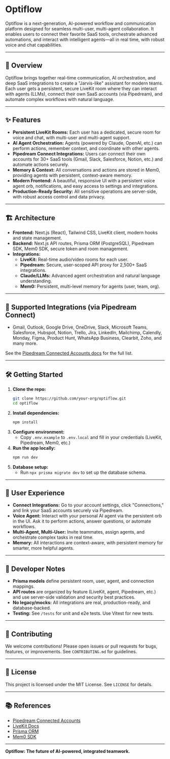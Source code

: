# Optiflow

Optiflow is a next-generation, AI-powered workflow and communication platform designed for seamless multi-user, multi-agent collaboration. It enables users to connect their favorite SaaS tools, orchestrate advanced automations, and interact with intelligent agents—all in real time, with robust voice and chat capabilities.

---

## 🚀 Overview

Optiflow brings together real-time communication, AI orchestration, and deep SaaS integrations to create a "Jarvis-like" assistant for modern teams. Each user gets a persistent, secure LiveKit room where they can interact with agents (LLMs), connect their own SaaS accounts (via Pipedream), and automate complex workflows with natural language.

---

## ✨ Features

- **Persistent LiveKit Rooms:** Each user has a dedicated, secure room for voice and chat, with multi-user and multi-agent support.
- **AI Agent Orchestration:** Agents (powered by Claude, OpenAI, etc.) can perform actions, remember context, and coordinate with other agents.
- **Pipedream Connect Integrations:** Users can connect their own accounts for 30+ SaaS tools (Gmail, Slack, Salesforce, Notion, etc.) and automate actions securely.
- **Memory & Context:** All conversations and actions are stored in Mem0, providing agents with persistent, context-aware memory.
- **Modern Frontend:** A beautiful, responsive UI with a persistent voice agent orb, notifications, and easy access to settings and integrations.
- **Production-Ready Security:** All sensitive operations are server-side, with robust access control and data privacy.

---

## 🏗️ Architecture

- **Frontend:** Next.js (React), Tailwind CSS, LiveKit client, modern hooks and state management.
- **Backend:** Next.js API routes, Prisma ORM (PostgreSQL), Pipedream SDK, Mem0 SDK, secure token and room management.
- **Integrations:**
  - **LiveKit:** Real-time audio/video rooms for each user.
  - **Pipedream:** Secure, user-scoped API proxy for 2,500+ SaaS integrations.
  - **Claude/LLMs:** Advanced agent orchestration and natural language understanding.
  - **Mem0:** Persistent, multi-level memory for agents (user, team, org).

---

## 🔌 Supported Integrations (via Pipedream Connect)

- Gmail, Outlook, Google Drive, OneDrive, Slack, Microsoft Teams, Salesforce, Hubspot, Notion, Trello, Jira, LinkedIn, Mailchimp, Calendly, Monday, Figma, Product Hunt, WhatsApp Business, Clearbit, Zoho, and many more.

See the [Pipedream Connected Accounts docs](https://pipedream.com/docs/integrations/connected-accounts) for the full list.

---

## 🛠️ Getting Started

1. **Clone the repo:**
   ```bash
   git clone https://github.com/your-org/optiflow.git
   cd optiflow
   ```
2. **Install dependencies:**
   ```bash
   npm install
   ```
3. **Configure environment:**
   - Copy `.env.example` to `.env.local` and fill in your credentials (LiveKit, Pipedream, Mem0, etc.)
4. **Run the app locally:**
   ```bash
   npm run dev
   ```
5. **Database setup:**
   - Run `npx prisma migrate dev` to set up the database schema.

---

## 👤 User Experience

- **Connect Integrations:** Go to your account settings, click "Connections," and link your SaaS accounts securely via Pipedream.
- **Voice Agent:** Interact with your personal AI agent via the persistent orb in the UI. Ask it to perform actions, answer questions, or automate workflows.
- **Multi-Agent, Multi-User:** Invite teammates, assign agents, and orchestrate complex tasks in real time.
- **Memory:** All interactions are context-aware, with persistent memory for smarter, more helpful agents.

---

## 🤖 Developer Notes

- **Prisma models** define persistent room, user, agent, and connection mappings.
- **API routes** are organized by feature (LiveKit, agent, Pipedream, etc.) and use server-side validation and security best practices.
- **No legacy/mocks:** All integrations are real, production-ready, and database-backed.
- **Testing:** See `/tests` for unit and e2e tests. Use Vitest for new tests.

---

## 🤝 Contributing

We welcome contributions! Please open issues or pull requests for bugs, features, or improvements. See `CONTRIBUTING.md` for guidelines.

---

## 📄 License

This project is licensed under the MIT License. See `LICENSE` for details.

---

## 📚 References
- [Pipedream Connected Accounts](https://pipedream.com/docs/integrations/connected-accounts)
- [LiveKit Docs](https://docs.livekit.io/)
- [Prisma ORM](https://www.prisma.io/docs/)
- [Mem0 SDK](https://mem0.com/)

---

**Optiflow: The future of AI-powered, integrated teamwork.**
